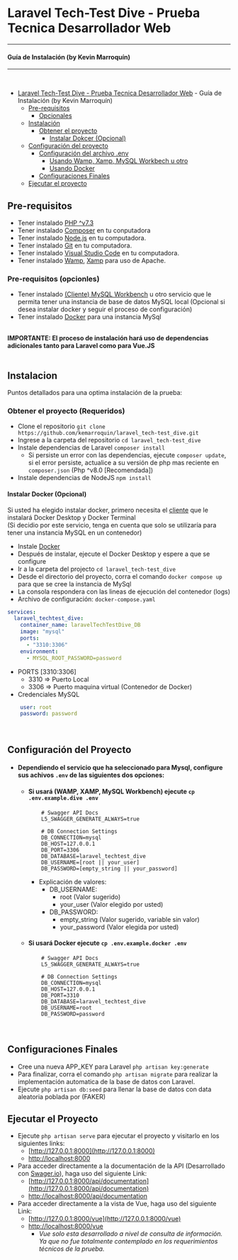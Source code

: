 # Laravel Tech-Test Dive - Prueba Tecnica Desarrollador Web

----
#### Guía de Instalación (by Kevin Marroquín)
----
<br>

- [Laravel Tech-Test Dive - Prueba Tecnica Desarrollador Web](#laravel-tech-test-dive---prueba-tecnica-desarrollador-web)
      - Guía de Instalación (by Kevin Marroquín)
    - [Pre-requisitos](#pre-requisitos)
      - [Opcionales](#pre-requisitos-opcionles)
    - [Instalación](#instalacion)
      - [Obtener el proyecto](#obtener-el-proyecto-requeridos)
        - [Instalar Dokcer (Opcional)](#instalar-docker-opcional)
    - [Configuración del proyecto](#configuración-del-proyecto)
      - [Configuración del archivo .env](#dependiendo-el-servicio-que-ha-seleccionado-para-mysql-configure-sus-achivos-env-de-las-siguientes-dos-opciones)
        - [Usando Wamp, Xamp, MySQL Workbech u otro](#si-usará-wamp-xamp-mysql-workbench-ejecute-cp-envexampledive-env)
        - [Usando Docker](#si-usará-docker-ejecute-cp-envexampledocker-env)
      - [Configuraciones Finales](#configuraciones-finales)
    - [Ejecutar el proyecto](#ejecutar-el-proyecto)

## Pre-requisitos

* Tener instalado [PHP ^v7.3](https://www.php.net/downloads.php)
* Tener instalado [Composer](https://getcomposer.org/) en tu conputadora
* Tener instalado [Node.js](https://nodejs.org/en/) en tu computadora.
* Tener instalado [Git](https://git-scm.com/) en tu computadora.
* Tener instalado [Visual Studio Code](https://code.visualstudio.com/) en tu computadora.
* Tener instalado [Wamp](https://www.wampserver.com/en/), [Xamp](https://www.apachefriends.org/es/index.html) para uso de Apache.

### Pre-requisitos (opcionles)

* Tener instalado [(Cliente) MySQL Workbench](https://www.mysql.com/products/workbench/) u otro servicio que le permita tener una instancia de base de datos MySQL local (Opcional si desea instalar docker y seguir el proceso de configuración)
* Tener instalado [Docker](https://www.docker.com/) para una instancia MySql

<br>
<b>IMPORTANTE: El proceso de instalación hará uso de dependencias adicionales tanto para Laravel como para Vue.JS</b>
<br><br>

## Instalacion
Puntos detallados para una optima instalación de la prueba:

### Obtener el proyecto (Requeridos)

* Clone el repositorio `git clone https://github.com/kemarroquin/laravel_tech-test_dive.git`
* Ingrese a la carpeta del repositorio `cd laravel_tech-test_dive`
* Instale dependencias de Laravel `composer install`
  * Si persiste un error con las dependencias, ejecute `composer update`, si el error persiste, actualice a su versión de php mas reciente en `composer.json` (Php ^v8.0 [Recomendada])
* Instale dependencias de NodeJS `npm install`

#### Instalar Docker (Opcional)
Si usted ha elegido instalar docker, primero necesita el [cliente](https://www.docker.com/) que le instalará Docker Desktop y Docker Terminal <br>
(Si decidio por este servicio, tenga en cuenta que solo se utilizaría para tener una instancia MySQL en un contenedor)

* Instale [Docker](https://www.docker.com/)
* Después de instalar, ejecute el Docker Desktop y espere a que se configure
* Ir a la carpeta del projecto `cd laravel_tech-test_dive`
* Desde el directorio del proyecto, corra el comando `docker compose up` para que se cree la instancia de MySql
* La consola respondera con las lineas de ejecución del contenedor (logs)
* Archivo de configuración: `docker-compose.yaml`
```yaml
services:
  laravel_techtest_dive:
    container_name: laravelTechTestDive_DB
    image: "mysql"
    ports:
      - "3310:3306"
    environment:
      - MYSQL_ROOT_PASSWORD=password
```
* PORTS [3310:3306]
  * 3310 => Puerto Local
  * 3306 => Puerto maquina virtual (Contenedor de Docker)
* Credenciales MySQL
```yaml
    user: root
    password: password 
```

<br>

## Configuración del Proyecto

* #### Dependiendo el servicio que ha seleccionado para Mysql, configure sus achivos `.env` de las siguientes dos opciones:
  * #### Si usará (WAMP, XAMP, MySQL Workbench) ejecute `cp .env.example.dive .env`
      ```env
          # Swagger API Docs
          L5_SWAGGER_GENERATE_ALWAYS=true

          # DB Connection Settings
          DB_CONNECTION=mysql
          DB_HOST=127.0.0.1
          DB_PORT=3306
          DB_DATABASE=laravel_techtest_dive
          DB_USERNAME=[root || your_user]
          DB_PASSWORD=[empty_string || your_password]
      ```
      * Explicación de valores:
        * DB_USERNAME:
          * root (Valor sugerido)
          * your_user (Valor elegido por usted)
        * DB_PASSWORD:
          * empty_string (Valor sugerido, variable sin valor)
          * your_password (Valor elegida por usted)

  * #### Si usará Docker ejecute `cp .env.example.docker .env` 
      ```env
          # Swagger API Docs
          L5_SWAGGER_GENERATE_ALWAYS=true

          # DB Connection Settings
          DB_CONNECTION=mysql
          DB_HOST=127.0.0.1
          DB_PORT=3310
          DB_DATABASE=laravel_techtest_dive
          DB_USERNAME=root
          DB_PASSWORD=password
      ```

<br>

## Configuraciones Finales
  * Cree una nueva APP_KEY para Laravel `php artisan key:generate`
  * Para finalizar, corra el comando `php artisan migrate` para realizar la implementación automatica de la base de datos con Laravel.
  * Ejecute `php artisan db:seed` para llenar la base de datos con data aleatoria poblada por (FAKER)

## Ejecutar el Proyecto

* Ejecute `php artisan serve` para ejecutar el proyecto y visitarlo en los siguientes links:
  * [http://127.0.0.1:8000](http://127.0.0.1:8000)
  * [http://localhost:8000](http://localhost:8000)
* Para acceder directamente a la documentación de la API (Desarrollado con [Swager.io](https://github.com/DarkaOnLine/L5-Swagger)), haga uso del siguiente Link:
  * [http://127.0.0.1:8000/api/documentation](http://127.0.0.1:8000/api/documentation)
  * [http://localhost:8000/api/documentation](http://localhost:8000/api/documentation)
* Para acceder directamente a la vista de Vue, haga uso del siguiente Link:
  * [http://127.0.0.1:8000/vue](http://127.0.0.1:8000/vue)
  * [http://localhost:8000/vue](http://localhost:8000/vue)
    * <i>Vue solo esta desarrollado a nivel de consulta de información. Ya que no fue totalmente contemplado en los requerimientos técnicos de la prueba.</i>